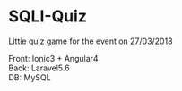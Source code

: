 # SQLI-Quiz
Littie quiz game for the event on 27/03/2018

Front: Ionic3 + Angular4  
Back: Laravel5.6  
DB: MySQL
